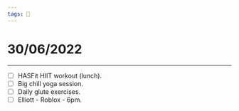 ```yaml
---
tags: 📆
---
```


# 30/06/2022
---

- [ ] HASFit HIIT workout (lunch).
- [ ] Big chill yoga session.
- [ ] Daily glute exercises.
- [ ] Elliott - Roblox - 6pm.
